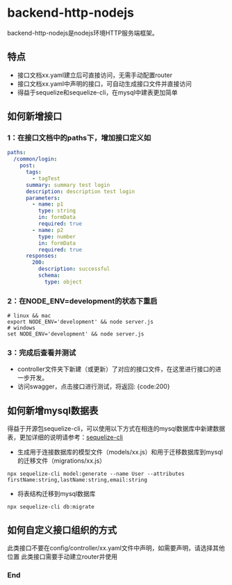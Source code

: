 ﻿# backend-http-nodejs

backend-http-nodejs是nodejs环境HTTP服务端框架。

## 特点

* 接口文档xx.yaml建立后可直接访问，无需手动配置router
* 接口文档xx.yaml中声明的接口，可自动生成接口文件并直接访问
* 得益于sequelize和sequelize-cli，在mysql中建表更加简单

## 如何新增接口

### 1：在接口文档中的paths下，增加接口定义如

```yaml
paths:
  /common/login:
    post:
      tags:
        - tagTest
      summary: summary test login
      description: description test login
      parameters:
        - name: p1
          type: string
          in: formData
          required: true
        - name: p2
          type: number
          in: formData
          required: true
      responses:
        200:
          description: successful
          schema:
            type: object
```

### 2：在NODE_ENV=development的状态下重启

```shell
# linux && mac
export NODE_ENV='development' && node server.js
# windows
set NODE_ENV='development' && node server.js
```

### 3：完成后查看并测试

* controller文件夹下新建（或更新）了对应的接口文件，在这里进行接口的进一步开发。
* 访问swagger，点击接口进行测试，将返回: {code:200}

## 如何新增mysql数据表

得益于开源包sequelize-cli，可以使用以下方式在相连的mysql数据库中新建数据表，更加详细的说明请参考：[sequelize-cli](https://github.com/sequelize/cli)

* 生成用于连接数据库的模型文件（models/xx.js）和用于迁移数据库到mysql的迁移文件（migrations/xx.js）

```shell
npx sequelize-cli model:generate --name User --attributes firstName:string,lastName:string,email:string
```

* 将表结构迁移到mysql数据库

```shell
npx sequelize-cli db:migrate
```

## 如何自定义接口组织的方式

此类接口不要在config/controller/xx.yaml文件中声明，如需要声明，请选择其他位置
此类接口需要手动建立router并使用

### End
